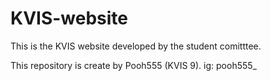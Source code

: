 # KVIS-website 
This is the KVIS website developed by the student comitttee.

This repository is create by Pooh555 (KVIS 9).
ig: pooh555_
